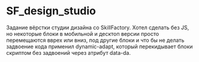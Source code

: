 # SF_design_studio
Задание вёрстки студии дизайна со SkillFactory. Хотел сделать без JS, но некоторые блоки в мобильной и десктоп версии просто перемещаются вврех или вниз, 
под другие блоки и что бы не делать задвоение кода применил dynamic-adapt, который перекидывает блоки скриптом без задвоений через атрибут data-da.

